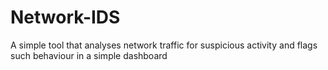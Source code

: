# Network-IDS
A simple tool that analyses network traffic for suspicious activity and flags such behaviour in a simple dashboard
